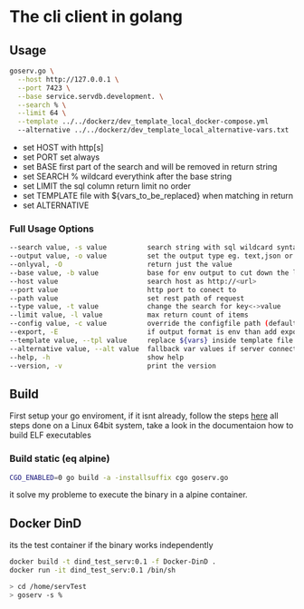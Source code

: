 # The cli client in golang


## Usage

```bash {.line-numbers}
goserv.go \
  --host http://127.0.0.1 \
  --port 7423 \
  --base service.servdb.development. \
  --search % \
  --limit 64 \
  --template ../../dockerz/dev_template_local_docker-compose.yml
  --alternative ../../dockerz/dev_template_local_alternative-vars.txt
```

* set HOST with http[s]
* set PORT set always
* set BASE first part of the search and will be removed in return string
* set SEARCH % wildcard everythink after the base string
* set LIMIT the sql column return limit no order
* set TEMPLATE file with ${vars_to_be_replaced} when matching in return
* set ALTERNATIVE 

### Full Usage Options

```bash
--search value, -s value          search string with sql wildcard syntax (default: "service.hellodocker.%")
--output value, -o value          set the output type eg. text,json or env vars
--onlyval, -O                     return just the value
--base value, -b value            base for env output to cut down the long varibales
--host value                      search host as http://<url>
--port value                      http port to conect to
--path value                      set rest path of request
--type value, -t value            change the search for key<->value
--limit value, -l value           max return count of items
--config value, -c value          override the configfile path (default: "servconfig.json")
--export, -E                      if output format is env than add export infront of all vars
--template value, --tpl value     replace ${vars} inside template file
--alternative value, --alt value  fallback var values if server connection is broken [bootstrap!]
--help, -h                        show help
--version, -v                     print the version
```

## Build

First setup your go enviroment, if it isnt already, follow the steps [here](https://golang.org/doc/install)
all steps done on a Linux 64bit system, take a look in the documentaion how to build ELF executables 

### Build static (eq alpine)

```bash
CGO_ENABLED=0 go build -a -installsuffix cgo goserv.go
```

it solve my probleme to execute the binary in a alpine container.


## Docker DinD

its the test container if the binary works independently
```bash
docker build -t dind_test_serv:0.1 -f Docker-DinD .
docker run -it dind_test_serv:0.1 /bin/sh

> cd /home/servTest
> goserv -s %
```

